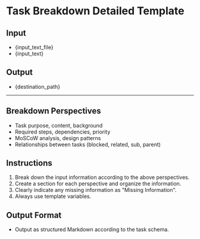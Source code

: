 # Task Breakdown Detailed Template

## Input
- {input_text_file}
- {input_text}

## Output
- {destination_path}

---

## Breakdown Perspectives
- Task purpose, content, background
- Required steps, dependencies, priority
- MoSCoW analysis, design patterns
- Relationships between tasks (blocked, related, sub, parent)

## Instructions
1. Break down the input information according to the above perspectives.
2. Create a section for each perspective and organize the information.
3. Clearly indicate any missing information as "Missing Information".
4. Always use template variables.

## Output Format
- Output as structured Markdown according to the task schema. 